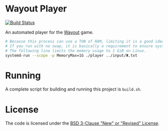 # Wayout Player

[![Build Status](https://travis-ci.com/bernardosulzbach/wayout-player.svg?token=BH5q1d6v3PWdPAzWnpKC&branch=master)](https://travis-ci.com/bernardosulzbach/wayout-player)

An automated player for the [Wayout](https://store.steampowered.com/app/551110/Wayout/) game.

```bash
# Because this process can use a TON of RAM, limiting it is a good idea.
# If you run with no swap, it is basically a requirement to ensure system stability.
# The following line limits the memory usage to 1 GiB on Linux.
systemd-run --scope -p MemoryMax=1G ./player ../input/Ж.txt
```
# Running

A complete script for building and running this project is `build.sh`.

# License

The code is licensed under the [BSD 3-Clause "New" or "Revised" License](LICENSE).
